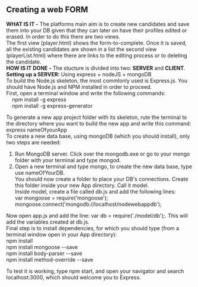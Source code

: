 <h2>Creating a web FORM</h2>
<b>WHAT IS IT -</b> The platforms main aim is to create new candidates and save them into your DB given that they can later on have their profiles edited or erased. In order to do this there are two views.<br>
The first view (player.html) shows the form-to-complete. Once it is saved, all the existing candidates are shown in a list the second view (playerList.html) where there are links to the editing process or to deleting the candidate.
<br>
<b>HOW IS IT DONE -</b> The stucture is divided into two: <b>SERVER</b> and <b>CLIENT</b>. <br>
<b>Setting up a SERVER:</b> Using express + nodeJS + mongoDB<br>
To build the Node.js skeleton, the most commlonly used is Express.js. You should have Node.js and NPM installed in order to proceed.<br>
First, open a terminal window and write the following commands: <br>&nbsp;&nbsp;&nbsp; npm install -g express <br> &nbsp;&nbsp;&nbsp; npm install -g express-generator<br>

To generate a new app project folder with its skeleton, rute the terminal to the directory where you want to build the new app and write this command: express nameOfyourApp<br>
To create a new data base, using mongoDB (which you should install), only two steps are needed:<br>
1. Run MongoDB server. Click over the mongodb.exe or go to your mongo folder with your terminal and type mongod. <br>
2. Open a new terminal and type mongo, to create the new data base, type use nameOfYourDB. <br>
You should now create a folder to place your DB's connections. Create this folder inside your new App directory. Call it model. <br>
Inside model, create a file called db.js and add the following lines:<br>
var mongoose = require('mongoose'); <br>
mongoose.connect('mongodb://localhost/nodewebappdb'); <br>

Now open app.js and add the line: var db = require('./model/db');. This will add the variables created at db.js. <br>
Final step is to install dependencies, for which you should type (from a terminal window open in your App directory):<br>
npm install<br>
npm install mongoose --save<br>
npm install body-parser --save<br>
npm install method-override --save<br>

To test it is working, type npm start, and open your navigator and search localhost:3000, which should welcome you to Express.<br>
